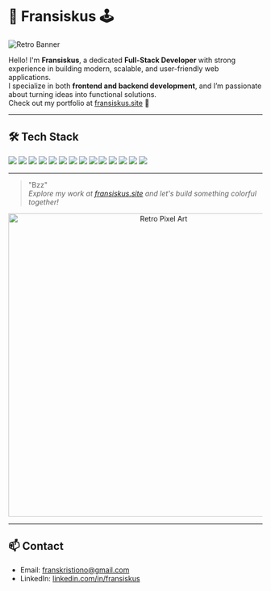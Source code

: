 # 👾 Fransiskus 🕹️

![Retro Banner](https://img.shields.io/badge/Welcome_to_my_-Github-ff69b4.svg?style=flat-square)

Hello! I'm **Fransiskus**, a dedicated **Full-Stack Developer** with strong experience in building modern, scalable, and user-friendly web applications.  
I specialize in both **frontend and backend development**, and I’m passionate about turning ideas into functional solutions.  
Check out my portfolio at [fransiskus.site](https://fransiskus.site) 🚀  

---

## 🛠️ Tech Stack
<p>
  <img src="https://img.shields.io/badge/-Node.js-339933?style=flat-square&logo=node.js" />
  <img src="https://img.shields.io/badge/-Golang-00ADD8?style=flat-square&logo=go" />
  <img src="https://img.shields.io/badge/-PHP-777BB4?style=flat-square&logo=php" />
  <img src="https://img.shields.io/badge/-JavaScript-F7DF1E?style=flat-square&logo=javascript" />
  <img src="https://img.shields.io/badge/-TypeScript-3178C6?style=flat-square&logo=typescript" />
  <img src="https://img.shields.io/badge/-React-61DAFB?style=flat-square&logo=react" />
  <img src="https://img.shields.io/badge/-Next.js-000000?style=flat-square&logo=next.js" />
  <img src="https://img.shields.io/badge/-Vue.js-4FC08D?style=flat-square&logo=vue.js" />
  <img src="https://img.shields.io/badge/-Nuxt-00DC82?style=flat-square&logo=nuxt.js" />
  <img src="https://img.shields.io/badge/-Tailwind_CSS-38B2AC?style=flat-square&logo=tailwind-css" />
  <img src="https://img.shields.io/badge/-Git-F05032?style=flat-square&logo=git" />
  <img src="https://img.shields.io/badge/-PM2-2B037A?style=flat-square&logo=pm2" />
  <img src="https://img.shields.io/badge/-Docker-2496ED?style=flat-square&logo=docker" />
  <img src="https://img.shields.io/badge/-NGINX-009639?style=flat-square&logo=nginx" />
</p>

---

> "Bzz"  
*Explore my work at [fransiskus.site](https://fransiskus.site) and let's build something colorful together!*

<p align="center">
  <img src="https://media3.giphy.com/media/v1.Y2lkPTc5MGI3NjExYmxwMDJpaHA2bDBhcnRlMzlnNWlrd2s2b2JpeTl3cGR5Y3AwN3hxeiZlcD12MV9pbnRlcm5hbF9naWZfYnlfaWQmY3Q9Zw/xTiN0jHuzhUAo7yGsM/giphy.gif" width="600" alt="Retro Pixel Art">
</p>

---

## 📫 Contact
- Email: [franskristiono@gmail.com](mailto:franskristiono@gmail.com)  
- LinkedIn: [linkedin.com/in/fransiskus](https://linkedin.com/in/fransiskus-hadiyanto-christiono)
